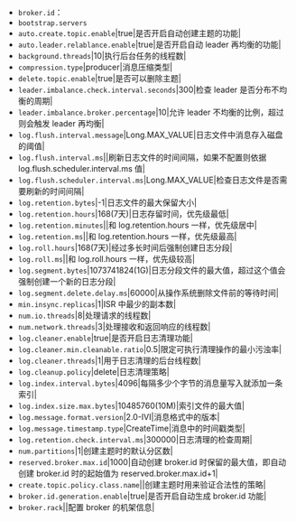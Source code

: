 

- `broker.id`：
- `bootstrap.servers`
- `auto.create.topic.enable`|true|是否开启自动创建主题的功能|
- `auto.leader.relablance.enable`|true|是否开启自动 leader 再均衡的功能|
- `background.threads`|10|执行后台任务的线程数|
- `compression.type`|producer|消息压缩类型|
- `delete.topic.enable`|true|是否可以删除主题|
- `leader.imbalance.check.interval.seconds`|300|检查 leader 是否分布不均衡的周期|
- `leader.imbalance.broker.percentage`|10|允许 leader 不均衡的比例，超过则会触发 leader 再均衡|
- `log.flush.interval.message`|Long.MAX_VALUE|日志文件中消息存入磁盘的阈值|
- `log.flush.interval.ms`||刷新日志文件的时间间隔，如果不配置则依据 log.flush.scheduler.interval.ms 值|
- `log.flush.scheduler.interval.ms`|Long.MAX_VALUE|检查日志文件是否需要刷新的时间间隔|
- `log.retention.bytes`|-1|日志文件的最大保留大小|
- `log.retention.hours`|168(7天)|日志存留时间，优先级最低|
- `log.retention.minutes`||和 log.retention.hours 一样，优先级居中|
- `log.retention.ms`||和 log.retention.hours 一样，优先级最高|
- `log.roll.hours`|168(7天)|经过多长时间后强制创建日志分段|
- `log.roll.ms`||和 log.roll.hours 一样，优先级较高|
- `log.segment.bytes`|1073741824(1G)|日志分段文件的最大值，超过这个值会强制创建一个新的日志分段|
- `log.segment.delete.delay.ms`|60000|从操作系统删除文件前的等待时间|
- `min.insync.replicas`|1|ISR 中最少的副本数|
- `num.io.threads`|8|处理请求的线程数|
- `num.network.threads`|3|处理接收和返回响应的线程数|
- `log.cleaner.enable`|true|是否开启日志清理功能|
- `log.cleaner.min.cleanable.ratio`|0.5|限定可执行清理操作的最小污浊率|
- `log.cleaner.threads`|1|用于日志清理的后台线程数|
- `log.cleanup.policy`|delete|日志清理策略|
- `log.index.interval.bytes`|4096|每隔多少个字节的消息量写入就添加一条索引|
- `log.index.size.max.bytes`|10485760(10M)|索引文件的最大值|
- `log.message.format.version`|2.0-IVI|消息格式中的版本|
- `log.message.timestamp.type`|CreateTime|消息中的时间戳类型|
- `log.retention.check.interval.ms`|300000|日志清理的检查周期|
- `num.partitions`|1|创建主题时的默认分区数|
- `reserved.broker.max.id`|1000|自动创建 broker.id 时保留的最大值，即自动创建 broker.id 时的起始值为 reserved.broker.max.id+1|
- `create.topic.policy.class.name`||创建主题时用来验证合法性的策略|
- `broker.id.generation.enable`|true|是否开启自动生成 broker.id 功能|
- `broker.rack`||配置 broker 的机架信息|